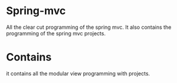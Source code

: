 # Spring-mvc
All the clear cut programming of the spring mvc. It also contains the programming of the spring mvc projects.

# Contains

it contains all the modular view programming with projects.
